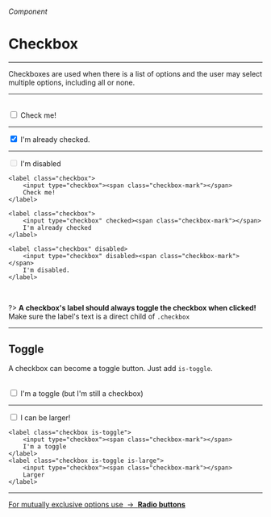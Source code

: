 <h6 class="subtitle is-6 is-uppercase has-text-grey">Component</h6><h1 class="title is-1 is-family-secondary">Checkbox</h1>
<hr class="is-visible">
<p class="subtitle is-5 is-family-secondary">
    <span class="has-text-weight-semibold">Checkboxes</span> are used when there is a list of options and the user may select multiple options, including all or none.
</p>

<hr class="is-visible"><br>

<div class="box is-well is-marginless is-large">
    <label class="checkbox">
        <input type="checkbox"><span class="checkbox-mark"></span>
        Check me!
    </label>
    <hr class="is-smaller">
    <label class="checkbox">
        <input type="checkbox" checked><span class="checkbox-mark"></span>
        I'm already checked.
    </label>
    <hr class="is-smaller">
    <label class="checkbox" disabled>
        <input type="checkbox" disabled><span class="checkbox-mark"></span>
        I'm disabled
    </label>
</div>

    <label class="checkbox">
        <input type="checkbox"><span class="checkbox-mark"></span>
        Check me!
    </label>

    <label class="checkbox">
        <input type="checkbox" checked><span class="checkbox-mark"></span>
        I'm already checked
    </label>

    <label class="checkbox" disabled>
        <input type="checkbox" disabled><span class="checkbox-mark"></span>
        I'm disabled.
    </label>
<br>

?> **A checkbox's label should always toggle the checkbox when clicked!**<br>Make sure the label's text is a direct child of `.checkbox`

<hr class="is-large is-visible">

<h2 class="title is-4 is-family-sans-serif">Toggle</h2>

A checkbox can become a toggle button. Just add `is-toggle`.<br><br>

<div class="box is-well is-marginless is-large">
    <label class="checkbox is-toggle">
        <input type="checkbox"><span class="checkbox-mark"></span>
        I'm a toggle (but I'm still a checkbox)
    </label>
    <hr class="is-visible">
    <label class="checkbox is-toggle is-large">
        <input type="checkbox"><span class="checkbox-mark"></span>
        I can be larger!
    </label>
</div>

    <label class="checkbox is-toggle">
        <input type="checkbox"><span class="checkbox-mark"></span>
        I'm a toggle
    </label>
    <label class="checkbox is-toggle is-large">
        <input type="checkbox"><span class="checkbox-mark"></span>
        Larger
    </label>
<hr>

<a href="#/radio" class="box is-bordered">
    For mutually exclusive options use &nbsp;→&nbsp; <strong class="has-text-primary">Radio buttons</strong>
</a>